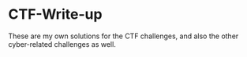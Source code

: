 # CTF-Write-up
These are my own solutions for the CTF challenges, and also the other cyber-related challenges as well.
